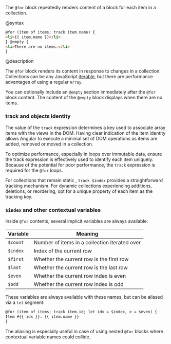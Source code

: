 The `@for` block repeatedly renders content of a block for each item in a collection.

@syntax

```html
@for (item of items; track item.name) {
<li>{{ item.name }}</li>
} @empty {
<li>There are no items.</li>
}
```

@description

The `@for` block renders its content in response to changes in a collection. Collections can be any
JavaScript [iterable](https://developer.mozilla.org/en-US/docs/Web/JavaScript/Reference/Iteration_protocols),
but there are performance advantages of using a regular `Array`.

You can optionally include an `@empty` section immediately after the `@for` block content. The
content of the `@empty` block displays when there are no items.

<h3> track and objects identity </h3>

The value of the `track` expression determines a key used to associate array items with the views in
the DOM. Having clear indication of the item identity allows Angular to execute a minimal set of DOM
operations as items are added, removed or moved in a collection.

To optimize performance, especially in loops over immutable data, ensure the track expression is effectively used to
identify each item uniquely. Because of the potential for poor performance, the `track` expression
is required for the `@for` loops.

For collections that remain static , `track $index` provides a straightforward tracking mechanism. For dynamic
collections experiencing additions, deletions, or reordering, opt for a
unique property of each item as the tracking key.

<h3><code>$index</code> and other contextual variables</h3>

Inside `@for` contents, several implicit variables are always available:

| Variable | Meaning                                       |
|----------|-----------------------------------------------|
| `$count` | Number of items in a collection iterated over |
| `$index` | Index of the current row                      |
| `$first` | Whether the current row is the first row      |
| `$last`  | Whether the current row is the last row       |
| `$even`  | Whether the current row index is even         |
| `$odd`   | Whether the current row index is odd          |

These variables are always available with these names, but can be aliased via a `let` segment:

```html
@for (item of items; track item.id; let idx = $index, e = $even) {
Item #{{ idx }}: {{ item.name }}
}
```

The aliasing is especially useful in case of using nested `@for` blocks where contextual variable
names could collide.
